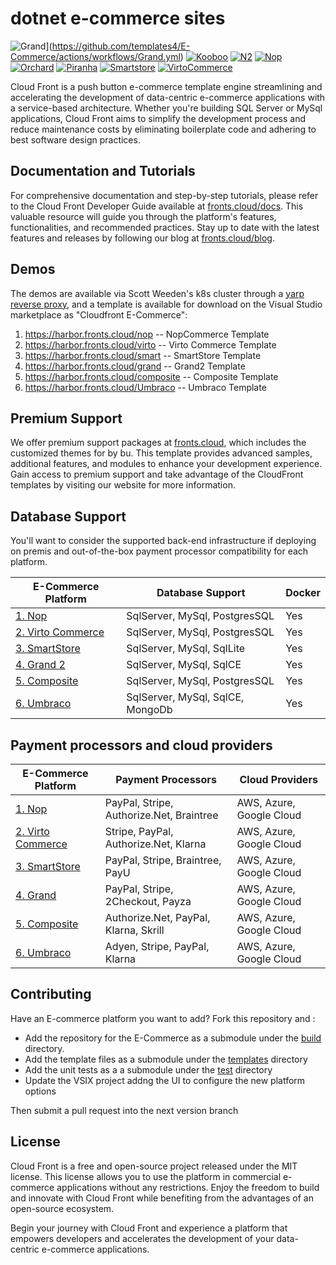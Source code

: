 # dotnet e-commerce sites


![Grand](https://github.com/templates4/E-Commerce/actions/workflows/Grand.yml/badge.svg)](https://github.com/templates4/E-Commerce/actions/workflows/Grand.yml)
[![Kooboo](https://github.com/templates4/E-Commerce/actions/workflows/Kooboo.yml/badge.svg)](https://github.com/templates4/E-Commerce/actions/workflows/Kooboo.yml)
[![N2](https://github.com/templates4/E-Commerce/actions/workflows/N2.yml/badge.svg)](https://github.com/templates4/E-Commerce/actions/workflows/N2.yml)
[![Nop](https://github.com/templates4/E-Commerce/actions/workflows/Nop.yml/badge.svg)](https://github.com/templates4/E-Commerce/actions/workflows/Nop.yml)
[![Orchard](https://github.com/templates4/E-Commerce/actions/workflows/Orchard.yml/badge.svg)](https://github.com/templates4/E-Commerce/actions/workflows/Orchard.yml)
[![Piranha](https://github.com/templates4/E-Commerce/actions/workflows/Piranha.yml/badge.svg)](https://github.com/templates4/E-Commerce/actions/workflows/Piranha.yml)
[![Smartstore](https://github.com/templates4/E-Commerce/actions/workflows/Smartstore.yml/badge.svg)](https://github.com/templates4/E-Commerce/actions/workflows/Smartstore.yml)
[![VirtoCommerce](https://github.com/templates4/E-Commerce/actions/workflows/VirtoCommerce.yml/badge.svg)](https://github.com/templates4/E-Commerce/actions/workflows/VirtoCommerce.yml)

Cloud Front is a push button e-commerce template engine streamlining and accelerating the development of data-centric e-commerce applications with a service-based architecture. Whether you're building SQL Server or MySql applications, Cloud Front aims to simplify the development process and reduce maintenance costs by eliminating boilerplate code and adhering to best software design practices.

## Documentation and Tutorials

For comprehensive documentation and step-by-step tutorials, please refer to the Cloud Front Developer Guide available at [fronts.cloud/docs](https://fronts.cloud/docs). This valuable resource will guide you through the platform's features, functionalities, and recommended practices. Stay up to date with the latest features and releases by following our blog at [fronts.cloud/blog](https://fronts.cloud/blog).

## Demos  

The demos are available via Scott Weeden's k8s cluster through a [yarp reverse proxy](https://github.com/microsoft/reverse-proxy), and a template is available for download on the Visual Studio marketplace as "Cloudfront E-Commerce":
  1. https://harbor.fronts.cloud/nop        -- NopCommerce Template
  2. https://harbor.fronts.cloud/virto      -- Virto Commerce Template
  3. https://harbor.fronts.cloud/smart      -- SmartStore Template
  4. https://harbor.fronts.cloud/grand      -- Grand2 Template
  5. https://harbor.fronts.cloud/composite  -- Composite Template
  6. https://harbor.fronts.cloud/Umbraco    -- Umbraco Template

## Premium Support

We offer premium support packages at [fronts.cloud](https://fronts.cloud/), which includes the customized themes for by bu. This template provides advanced samples, additional features, and modules to enhance your development experience. Gain access to premium support and take advantage of the CloudFront templates by visiting our website for more information.

## Database Support

You'll want to consider the supported back-end infrastructure if deploying on premis and out-of-the-box payment processor compatibility for each platform.

| E-Commerce Platform                                                 | Database Support                  | Docker |
|---------------------------------------------------------------------|-----------------------------------|--------|
| [1. Nop](https://github.com/nopSolutions/nopCommerce)               | SqlServer, MySql, PostgresSQL     | Yes    |
| [2. Virto Commerce](https://github.com/VirtoCommerce/vc-platform)   | SqlServer, MySql, PostgresSQL     | Yes    |
| [3. SmartStore](https://github.com/smartstore/Smartstore)           | SqlServer, MySql, SqlLite         | Yes    |
| [4. Grand 2](https://github.com/grandnode/grandnode2)               | SqlServer, MySql, SqlCE           | Yes    |
| [5. Composite](https://github.com/Orckestra/C1-CMS-Foundation)      | SqlServer, MySql, PostgresSQL     | Yes    |
| [6. Umbraco](https://github.com/umbraco/Umbraco-CMS)                | SqlServer, MySql, SqlCE, MongoDb  | Yes    |

## Payment processors and cloud providers

| E-Commerce Platform                                      | Payment Processors                            | Cloud Providers        |
|----------------------------------------------------------|----------------------------------------------|-----------------------|
| [1. Nop](https://www.nopcommerce.com/docs)              | PayPal, Stripe, Authorize.Net, Braintree     | AWS, Azure, Google Cloud     |
| [2. Virto Commerce](https://virtocommerce.com/docs)   | Stripe, PayPal, Authorize.Net, Klarna         | AWS, Azure, Google Cloud     |
| [3. SmartStore](https://docs.smartstore.com)       | PayPal, Stripe, Braintree, PayU              | AWS, Azure, Google Cloud     |
| [4. Grand](https://grandnode.com/docs)                  | PayPal, Stripe, 2Checkout, Payza             | AWS, Azure, Google Cloud     |
| [5. Composite](https://docs.composite.net)      | Authorize.Net, PayPal, Klarna, Skrill        | AWS, Azure, Google Cloud     |
| [6. Umbraco](https://umbraco.com/documentation/)                | Adyen, Stripe, PayPal, Klarna                | AWS, Azure, Google Cloud     |

## Contributing

Have an E-commerce platform you want to add? Fork this repository and : 
  - Add the repository for the E-Commerce as a submodule under the [build](./build) directory. 
  - Add the template files as a submodule under the [templates](./templates) directory
  - Add the unit tests as a a submodule under the [test](./test) directory
  - Update the VSIX project addng the UI to configure the new platform options

Then submit a pull request into the next version branch 

## License

Cloud Front is a free and open-source project released under the MIT license. This license allows you to use the platform in commercial e-commerce applications without any restrictions. Enjoy the freedom to build and innovate with Cloud Front while benefiting from the advantages of an open-source ecosystem.

Begin your journey with Cloud Front and experience a platform that empowers developers and accelerates the development of your data-centric e-commerce applications.

